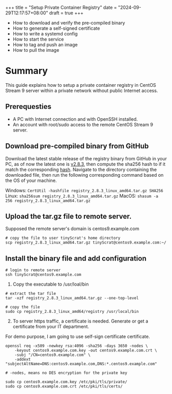 +++
title = "Setup Private Container Registry"
date = "2024-09-29T12:17:57+08:00"
draft = true
+++

- How to download and verify the pre-compiled binary
- How to generate a self-signed certificate
- How to write a systemd config
- How to start the service
- How to tag and push an image
- How to pull the image

# Summary

This guide explains how to setup a private container registry in CentOS Stream 9
server within a private network without public Internet access.

## Prerequesties

- A PC with Internet connection and with OpenSSH installed.
- An account with root/sudo access to the remote CentOS Stream 9 server.

## Download pre-compiled binary from GitHub

Download the latest stable release of the registry binary from GitHub in your PC,
as of now the latest one is [v2.8.3][1], then compute the sha256 hash to if it match
the corresponding [hash][2]. Navigate to the directory containing the downloaded file,
then run the following corresponding command based on the OS of your machine.

Windows: `CertUtil -hashfile registry_2.8.3_linux_amd64.tar.gz SHA256`
Linux: `sha256sum registry_2.8.3_linux_amd64.tar.gz`
MacOS: `shasum -a 256 registry_2.8.3_linux_amd64.tar.gz`

## Upload the tar.gz file to remote server.

Supposed the remote server's domain is centos9.example.com

```Shell
# copy the file to user tinyScrat's home directory
scp registry_2.8.3_linux_amd64.tar.gz tinyScrat@centos9.example.com:~/
```

## Install the binary file and add configuration

```Shell
# login to remote server
ssh tinyScrat@centos9.example.com
```

1. Copy the executable to /usr/loal/bin

```Shell
# extract the tar file
tar -xzf registry_2.8.3_linux_amd64.tar.gz --one-top-level

# copy the file
sudo cp registry_2.8.3_linux_amd64/registry /usr/local/bin
```

2. To server https traffic, a certificate is needed. Generate or get a certificate from
your IT department.

For demo purpose, I am going to use self-sign certificate certificate.

```Shell
openssl req -x509 -newkey rsa:4096 -sha256 -days 3650 -nodes \
    -keyout centos9.example.com.key -out centos9.example.com.crt \
    -subj "/CN=centos9.example.com" \
    -addext "subjectAltName=DNS:centos9.example.com,DNS:*.centos9.example.com"

# -nodes, means no DES encryption for the private key

sudo cp centos9.example.com.key /etc/pki/tls/private/
sudo cp centos9.example.com.crt /etc/pki/tls/certs/
```

[1]: <https://github.com/distribution/distribution/releases/download/v2.8.3/registry_2.8.3_linux_amd64.tar.gz> "registry tar.gz"
[2]: <https://github.com/distribution/distribution/releases/download/v2.8.3/registry_2.8.3_linux_amd64.tar.gz.sha256> "sha256"
